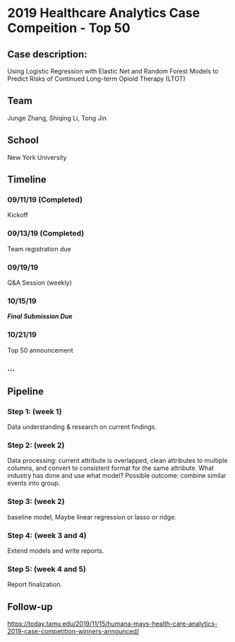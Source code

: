 # 2019 Healthcare Analytics Case Compeition - Top 50 
## Case description:
Using Logistic Regression with Elastic Net and Random Forest Models to Predict Risks of Continued Long-term Opioid Therapy (LTOT)


## Team
Junge Zhang,
Shiqing Li,
Tong Jin

## School
New York University

## Timeline

### 09/11/19 (Completed)
Kickoff

### 09/13/19 (Completed)
Team registration due

### 09/19/19
Q&A Session (weekly)

### 10/15/19
***Final Submission Due***

### 10/21/19
Top 50 announcement

### ...

## Pipeline

### Step 1: (week 1)
Data understanding & research on current findings.

### Step 2: (week 2)
Data processing: current attribute is overlapped, clean attributes to multiple columns, and convert to consistent format for the same attribute.
What industry has done and use what model?
Possible outcome: combine similar events into group. 

### Step 3: (week 2)
baseline model, Maybe linear regression or lasso or ridge. 

### Step 4: (week 3 and 4) 
Extend models and write reports.

### Step 5: (week 4 and 5)
Report finalization.

## Follow-up
https://today.tamu.edu/2019/11/15/humana-mays-health-care-analytics-2019-case-competition-winners-announced/
